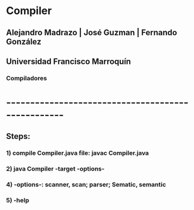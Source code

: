 # Compiler
## Alejandro Madrazo | José Guzman | Fernando González
## Universidad Francisco Marroquín
### Compiladores

# --------------------------------------------------
## Steps: 
### 1) compile Compiler.java file: javac Compiler.java
### 2) java Compiler -target -options-
### 4) -options-: scanner, scan; parser; Sematic, semantic
### 5) -help
